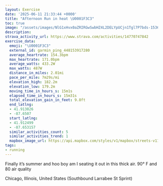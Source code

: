 ```yaml
---
layout: Exercise
date: '2025-06-11 21:33:44 +0000'
title: "Afternoon Run in heat \U0001F3C3"
toc: true
image: "/assets/images/NlG1xHvx0aZRIRGwSwbHZ4L2DELYpUCjn1Tgl7P7bds-1536x2048.jpg.jpeg"
description:
strava_activity_url: https://www.strava.com/activities/14770747842
exercise_data:
  emoji: "\U0001F3C3"
  external_id: garmin_ping_448153917280
  average_heartrate: 154.3bpm
  max_heartrate: 171.0bpm
  average_watts: 433.2W
  max_watts: 487W
  distance_in_miles: 2.01mi
  pace_per_mile: 7m29s/mi
  elevation_high: 182.2m
  elevation_low: 179.2m
  moving_time_in_hours_s: 15m1s
  elapsed_time_in_hours_s: 15m31s
  total_elevation_gain_in_feet: 9.8ft
  end_latlng:
  - 41.913826
  - -87.6507
  start_latlng:
  - 41.912499
  - -87.653157
  similar_activities_count: 5
  similar_activities_trend: 1
  mapbox_image_url: https://api.mapbox.com/styles/v1/mapbox/streets-v11/static/path-5+787af2-1.0(_ny~Fdx~uOYFoAIo%40DQA_%40Dc%40%3Fg%40Fw%40Cq%40Di%40A_AJiBFc%40H%5BG%7BAEu%40BwAGWBSFm%40D%5BGS%3F_%40EU%3Fy%40FWF_BFg%40Gq%40AEAEQ%3Fe%40%3Fs%40B_%40Gw%40CsA%3F%7D%40Gy%40Ai%40%3FaAJ%7BADiBEaAAsBKeAAyCGiB%40y%40CkABk%40CY%3FqBDcCEyA%40%7B%40Aq%40FUX%5BV%3F%5EEdA%3F~%40Kf%40%3F%60%40BxAQV%3Fh%40F~AKTBn%40%3F%5CDz%40Gh%40Al%40B%5CExBIdCDR%3FZGXAjAKj%40%3FrAGp%40Ft%40Cd%40FRAP%40DJAd%40BZ%3FXDvBATDfCDfA%40jBAp%40BdBAfBE%5C%40p%40LfC),pin-s-s+e5b22e(-87.65331,41.91472),pin-s-f+89ae00(-87.64880999999998,41.913830000000004)/auto/800x800?access_token=pk.eyJ1Ijoiam9zaGJlY2ttYW4iLCJhIjoiY205eWR2aDd1MWZ6djJrbXc4a3M0bWZleiJ9.XiG9OWkNcZk2QzjJbxLB4A
tags:
- running
---
```


Finally it’s summer and hoo boy am I seating it out in this thick air. 90° F and 80 air quality

Chicago, Illinois, United States (Southbound Larrabee St Sprint)
